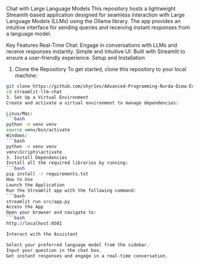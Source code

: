 Chat with Large Language Models
This repository hosts a lightweight Streamlit-based application designed for seamless interaction with Large Language Models (LLMs) using the Ollama library. The app provides an intuitive interface for sending queries and receiving instant responses from a language model.

Key Features
Real-Time Chat: Engage in conversations with LLMs and receive responses instantly.
Simple and Intuitive UI: Built with Streamlit to ensure a user-friendly experience.
Setup and Installation

1. Clone the Repository
To get started, clone this repository to your local machine:
```bash
git clone https://github.com/shyr1es/Advanced-Programming-Nurda-Dima-Ernur-.git
cd streamlit-llm-chat
3. Set Up a Virtual Environment
Create and activate a virtual environment to manage dependencies:

Linux/Mac:
```bash
python -m venv venv  
source venv/bin/activate  
Windows:
```bash
python -m venv venv  
venv\Scripts\activate  
3. Install Dependencies
Install all the required libraries by running:
```bash
pip install -r requirements.txt
How to Use
Launch the Application
Run the Streamlit app with the following command:
```bash
streamlit run src/app.py
Access the App
Open your browser and navigate to:
```bash
http://localhost:8501

Interact with the Assistant

Select your preferred language model from the sidebar.
Input your question in the chat box.
Get instant responses and engage in a real-time conversation.
